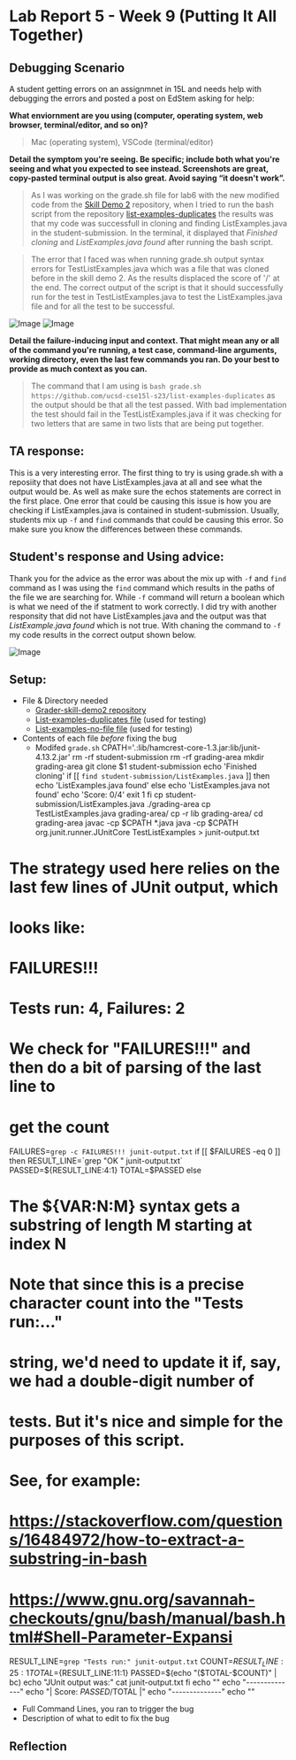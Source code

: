 # Lab Report 5 - Week 9 (Putting It All Together)

## Debugging Scenario 

A student getting errors on an assignmnet in 15L and needs help with debugging the errors and posted a post on EdStem asking for help:

**What enviornment are you using (computer, operating system, web browser, terminal/editor, and so on)?**

> Mac (operating system), VSCode (terminal/editor)

**Detail the symptom you're seeing. Be specific; include both what you're seeing and what you expected to see instead. 
Screenshots are great, copy-pasted terminal output is also great. Avoid saying “it doesn't work”.**

> As I was working on the grade.sh file for lab6 with the new modified code from the [Skill Demo 2](https://github.com/ucsd-cse15l-s23/grader-skill-demo2) repository, when I tried to run the bash script from the repository [list-examples-duplicates](https://github.com/ucsd-cse15l-s23/list-examples-duplicates) the results was that my code was successfull in cloning and finding ListExamples.java in the student-submission. In the terminal, it displayed that *Finished cloning* and *ListExamples.java found* after running the bash script.

> The error that I faced was when running grade.sh output syntax errors for TestListExamples.java which was a file that was cloned before in the skill demo 2. As the results displaced the score of '/' at the end. The correct output of the script is that it should successfully run for the test in TestListExamples.java to test the ListExamples.java file and for all the test to be successful. 

![Image]()
![Image]()

**Detail the failure-inducing input and context. That might mean any or all of the command you're running, a test case, 
command-line arguments, working directory, even the last few commands you ran. Do your best to provide as much context as you can.**

> The command that I am using is `bash grade.sh https://github.com/ucsd-cse15l-s23/list-examples-duplicates` as the output should be that all the test passed. With bad implementation the test should fail in the TestListExamples.java if it was checking for two letters that are same in two lists that are being put together. 

## TA response: 
This is a very interesting error. The first thing to try is using grade.sh with a reposiity that does not have ListExamples.java at all and see what the output would be. As well as make sure the echos statements are correct in the first place. One error that could be causing this issue is how you are checking if ListExamples.java is contained in student-submission. Usually, students mix up `-f` and `find` commands that could be causing this error. So make sure you know the differences between these commands. 

## Student's response and Using advice: 
Thank you for the advice as the error was about the mix up with `-f` and `find` command as I was using the `find` command which results in the paths of the file we are searching for. While `-f` command will return a boolean which is what we need of the if statment to work correctly. I did try with another responsity that did not have ListExamples.java and the output was that *ListExample.java found* which is not true. With chaning the command to `-f` my code results in the correct output shown below. 

![Image]()

## Setup:
* File & Directory needed
  * [Grader-skill-demo2 repository](https://github.com/ucsd-cse15l-s23/grader-skill-demo2)
  * [List-examples-duplicates file](https://github.com/ucsd-cse15l-s23/list-examples-duplicates) (used for testing)
  * [List-examples-no-file file](https://github.com/ucsd-cse15l-s23/list-examples-no-file) (used for testing)
* Contents of each file *before* fixing the bug
  *  Modifed `grade.sh`
    CPATH='.:lib/hamcrest-core-1.3.jar:lib/junit-4.13.2.jar'
rm -rf student-submission
rm -rf grading-area
 mkdir grading-area
git clone $1 student-submission
echo 'Finished cloning'
if [[ `find student-submission/ListExamples.java` ]]
then
  echo 'ListExamples.java found'
else
  echo 'ListExamples.java not found'
  echo 'Score: 0/4'
  exit 1
fi
cp student-submission/ListExamples.java ./grading-area
cp TestListExamples.java grading-area/
cp -r lib grading-area/
cd grading-area
javac -cp $CPATH *.java
java -cp $CPATH org.junit.runner.JUnitCore TestListExamples > junit-output.txt
# The strategy used here relies on the last few lines of JUnit output, which
# looks like:
# FAILURES!!!
# Tests run: 4,  Failures: 2
# We check for "FAILURES!!!" and then do a bit of parsing of the last line to
# get the count
FAILURES=`grep -c FAILURES!!! junit-output.txt`
if [[ $FAILURES -eq 0 ]]
then
  RESULT_LINE=`grep "OK " junit-output.txt`
  PASSED=${RESULT_LINE:4:1}
  TOTAL=$PASSED
else
  # The ${VAR:N:M} syntax gets a substring of length M starting at index N
  # Note that since this is a precise character count into the "Tests run:..."
  # string, we'd need to update it if, say, we had a double-digit number of
  # tests. But it's nice and simple for the purposes of this script.
# See, for example:

# https://stackoverflow.com/questions/16484972/how-to-extract-a-substring-in-bash
  # https://www.gnu.org/savannah-checkouts/gnu/bash/manual/bash.html#Shell-Parameter-Expansi
  RESULT_LINE=`grep "Tests run:" junit-output.txt`
  COUNT=${RESULT_LINE:25:1}
  TOTAL=${RESULT_LINE:11:1}
  PASSED=$(echo "($TOTAL-$COUNT)" | bc)
  echo "JUnit output was:"
  cat junit-output.txt
fi
echo ""
echo "--------------"
echo "| Score: $PASSED/$TOTAL |"
echo "--------------"
echo ""

* Full Command Lines, you ran to trigger the bug
* Description of what to edit to fix the bug

## Reflection 


